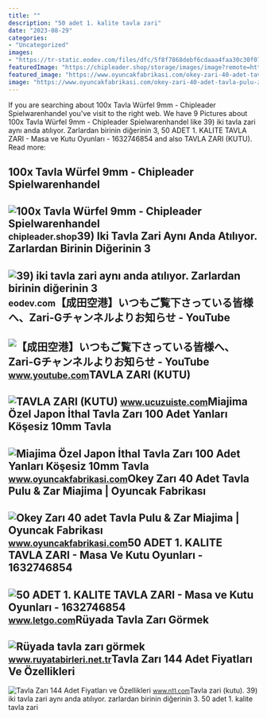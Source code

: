 ```yaml
---
title: ""
description: "50 adet 1. kalite tavla zari"
date: "2023-08-29"
categories:
- "Uncategorized"
images:
- "https://tr-static.eodev.com/files/dfc/5f8f7868debf6cdaaa4faa30c30f07cb.jpg"
featuredImage: "https://chipleader.shop/storage/images/image?remote=https:%2F%2Fchipleader.shop%2FWebRoot%2FStore26%2FShops%2F31d1b9af-21a8-4ca3-b098-09eb35cd13ee%2F5F21%2FA000%2FF17A%2FE101%2FD945%2F0A48%2F356F%2F6E93%2F6026151_TAVLA_ZARI.jpg&amp;shop=31d1b9af-21a8-4ca3-b098-09eb35cd13ee&amp;width=800&amp;height=2560"
featured_image: "https://www.oyuncakfabrikasi.com/okey-zari-40-adet-tavla-pulu-zar-miajima-oyuncak-fabrikas-44009-38-B.jpg"
image: "https://www.oyuncakfabrikasi.com/okey-zari-40-adet-tavla-pulu-zar-miajima-oyuncak-fabrikas-44009-38-B.jpg"
---
```


If you are searching about 100x Tavla Würfel 9mm - Chipleader Spielwarenhandel you've visit to the right web. We have 9 Pictures about 100x Tavla Würfel 9mm - Chipleader Spielwarenhandel like 39) iki tavla zari aynı anda atılıyor. Zarlardan birinin diğerinin 3, 50 ADET 1. KALITE TAVLA ZARI - Masa ve Kutu Oyunları - 1632746854 and also TAVLA ZARI (KUTU). Read more:

100x Tavla Würfel 9mm - Chipleader Spielwarenhandel
---------------------------------------------------

 ![100x Tavla Würfel 9mm - Chipleader Spielwarenhandel](https://chipleader.shop/storage/images/image?remote=https:%2F%2Fchipleader.shop%2FWebRoot%2FStore26%2FShops%2F31d1b9af-21a8-4ca3-b098-09eb35cd13ee%2F5F21%2FA000%2FF17A%2FE101%2FD945%2F0A48%2F356F%2F6E93%2F6026151_TAVLA_ZARI.jpg&shop=31d1b9af-21a8-4ca3-b098-09eb35cd13ee&width=800&height=2560) <small>chipleader.shop</small>39) Iki Tavla Zari Aynı Anda Atılıyor. Zarlardan Birinin Diğerinin 3
--------------------------------------------------------------------

 ![39) iki tavla zari aynı anda atılıyor. Zarlardan birinin diğerinin 3](https://tr-static.eodev.com/files/dfc/5f8f7868debf6cdaaa4faa30c30f07cb.jpg) <small>eodev.com</small>【成田空港】いつもご覧下さっている皆様へ、Zari-Gチャンネルよりお知らせ - YouTube
------------------------------------------------

 ![【成田空港】いつもご覧下さっている皆様へ、Zari-Gチャンネルよりお知らせ - YouTube](https://i.ytimg.com/vi/f8-MQLuWVgA/maxresdefault.jpg) <small>www.youtube.com</small>TAVLA ZARI (KUTU)
-----------------

 ![TAVLA ZARI (KUTU)](https://www.ucuzuiste.com/images_buyuk/f49/26021810525181636.jpg) <small>www.ucuzuiste.com</small>Miajima Özel Japon İthal Tavla Zarı 100 Adet Yanları Köşesiz 10mm Tavla
-----------------------------------------------------------------------

 ![Miajima Özel Japon İthal Tavla Zarı 100 Adet Yanları Köşesiz 10mm Tavla](https://www.oyuncakfabrikasi.com/miajima-ozel-japon-ithal-tavla-zari-100-adet-yanlari-kosesiz-9-mm-tavla-pulu-zar-miajima-oyuncak-fabrikas-43630-17-B.jpg) <small>www.oyuncakfabrikasi.com</small>Okey Zarı 40 Adet Tavla Pulu &amp; Zar Miajima | Oyuncak Fabrikası
------------------------------------------------------------------

 ![Okey Zarı 40 adet Tavla Pulu & Zar Miajima | Oyuncak Fabrikası](https://www.oyuncakfabrikasi.com/okey-zari-40-adet-tavla-pulu-zar-miajima-oyuncak-fabrikas-44009-38-B.jpg) <small>www.oyuncakfabrikasi.com</small>50 ADET 1. KALITE TAVLA ZARI - Masa Ve Kutu Oyunları - 1632746854
-----------------------------------------------------------------

 ![50 ADET 1. KALITE TAVLA ZARI - Masa ve Kutu Oyunları - 1632746854](https://apollo-ireland.akamaized.net/v1/files/scnnh9d2m103-OLXAUTOTR/image) <small>www.letgo.com</small>Rüyada Tavla Zarı Görmek
------------------------

 ![Rüyada tavla zarı görmek](https://www.ruyatabirleri.net.tr/wp-content/uploads/tavla-zari.jpg) <small>www.ruyatabirleri.net.tr</small>Tavla Zarı 144 Adet Fiyatları Ve Özellikleri
--------------------------------------------

 ![Tavla Zarı 144 Adet Fiyatları ve Özellikleri](https://n11scdn.akamaized.net/a1/602_857/06/81/60/22/IMG-3142473679248879960.png) <small>www.n11.com</small>Tavla zari (kutu). 39) iki tavla zari aynı anda atılıyor. zarlardan birinin diğerinin 3. 50 adet 1. kalite tavla zari
